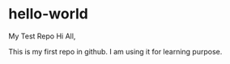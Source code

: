 # hello-world
My Test Repo
Hi All,

This is my first repo in github. I am using it for learning purpose.
